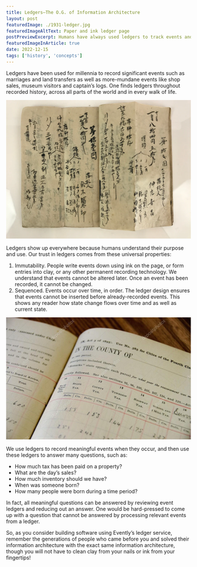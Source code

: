 ```yaml
---
title: Ledgers–The O.G. of Information Architecture
layout: post
featuredImage: ./1931-ledger.jpg
featuredImageAltText: Paper and ink ledger page
postPreviewExcerpt: Humans have always used ledgers to track events and determine current state.
featuredImageInArticle: true
date: 2022-12-15
tags: ['history', 'concepts']
---
```


Ledgers have been used for millennia to record significant events such as marriages and land transfers as well as more-mundane events like shop sales, museum visitors and captain’s logs. One finds ledgers throughout recorded history, across all parts of the world and in every walk of life.

![](Japanese-Accounting-Ledger.png)

Ledgers show up everywhere because humans understand their purpose and use. Our trust in ledgers comes from these universal properties:

1. Immutability. People write events down using ink on the page, or form entries into clay, or any other permanent recording technology. We understand that events cannot be altered later. Once an event has been recorded, it cannot be changed.
2. Sequenced. Events occur over time, in order. The ledger design ensures that events cannot be inserted before already-recorded events. This shows any reader how state change flows over time and as well as current state.

![](ledger-of-tax-record.jpg)

We use ledgers to record meaningful events when they occur, and then use these ledgers to answer many questions, such as:

* How much tax has been paid on a property?
* What are the day’s sales?
* How much inventory should we have?
* When was someone born?
* How many people were born during a time period?

In fact, all meaningful questions can be answered by reviewing event ledgers and reducing out an answer. One would be hard-pressed to come up with a question that cannot be answered by processing relevant events from a ledger.

So, as you consider building software using Evently’s ledger service, remember the generations of people who came before you and solved their information architecture with the exact same information architecture, though you will not have to clean clay from your nails or ink from your fingertips!
